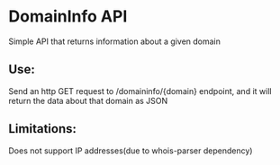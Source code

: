 # DomainInfo API

Simple API that returns information about a given domain

## Use:
Send an http GET request to /domaininfo/{domain} endpoint, and it will return the data about that domain as JSON

## Limitations:
Does not support IP addresses(due to whois-parser dependency)
